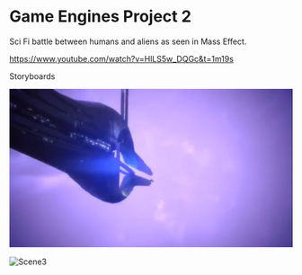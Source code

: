 # Game Engines Project 2
 
Sci Fi battle between humans and aliens as seen in Mass Effect. 

https://www.youtube.com/watch?v=HlLS5w_DQGc&t=1m19s

Storyboards 

![Story1](https://github.com/OisinR/Game-Engines-Project-2/blob/master/GE2Assignment/1.png)


![Scene3](https://github.com/cfagan93/GameEngine_StarTrek_ChrisFagan/blob/master/StarTrekStoryBoard/Scene_3.JPGs)
